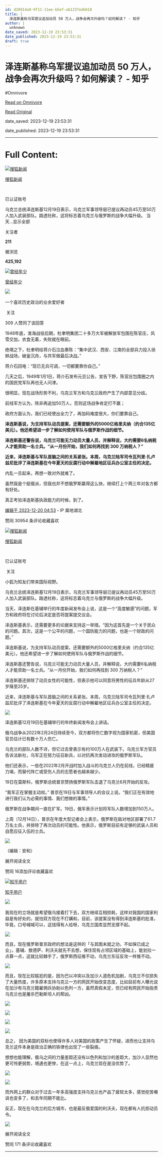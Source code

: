 ```yaml
---
id: d28914a8-9f11-11ee-b5ef-ab1237edb618
title: |
  泽连斯基称乌军提议追加动员 50 万人，战争会再次升级吗？如何解读？ - 知乎
author: |
  unknown
date_saved: 2023-12-19 23:53:31
date_published: 2023-12-19 23:53:31
draft: true
---
```


# 泽连斯基称乌军提议追加动员 50 万人，战争会再次升级吗？如何解读？ - 知乎
#Omnivore

[Read on Omnivore](https://omnivore.app/me/50-18c8657a105)

[Read Original](https://www.zhihu.com/question/635723067/answer/3332148136)

date_saved: 2023-12-19 23:53:31

date_published: 2023-12-19 23:53:31

--- 

# Full Content: 

[![搜狐新闻](https://proxy-prod.omnivore-image-cache.app/0x0,sFSpBW2jF2IeK526t2tD4VSDVSs3WBjyBYE9A-8bWVdo/https://pic1.zhimg.com/v2-1b61e631080d778a6bae88f13cb959ea_l.jpg?source=1def8aca)](https://www.zhihu.com/org/sou-hu-xin-wen-59)

[搜狐新闻](https://www.zhihu.com/org/sou-hu-xin-wen-59)

[​](https://www.zhihu.com/question/48510028)

已认证账号

乌克兰总统泽连斯基12月19日表示，乌克兰军事领导层已提议再动员45万至50万人加入武装部队。路透社称，这将标志着乌克兰与俄罗斯的战争大幅升级。 当天…显示全部 ​

关注者

**211**

被浏览

**425,192**

[![曾经年少](https://proxy-prod.omnivore-image-cache.app/0x0,sanxf0tdLrOZ1AWvEMeEjNJsiSMHsCJkTd7ZtxXKYIOw/https://picx.zhimg.com/v2-4c09f48830db680691811bf389f590ff_l.jpg?source=2c26e567)](https://www.zhihu.com/people/xiong-bang-wen-77)

[曾经年少](https://www.zhihu.com/people/xiong-bang-wen-77)

​![](https://proxy-prod.omnivore-image-cache.app/0x0,sEQaOWrSM4sYxMszrQ6lhsM51WgM5AvlqxCkeG6GJZz4/https://pic1.zhimg.com/v2-4812630bc27d642f7cafcd6cdeca3d7a.jpg?source=88ceefae)

一个喜欢历史政治的业余爱好者

​ 关注

309 人赞同了该回答

1948年底，淮海战役后期，杜聿明集团二十多万大军被解放军包围在陈官庄，风雪交加，衣食无着，失败就在眼前。

绝境之下，杜聿明给蒋介石泣血奏陈：“集中武汉、西安、江南的全部兵力投入徐蚌战场，破釜沉舟，与共军做最后决战。”

蒋介石回电：“现已无兵可调，一切都要靠你自己。”

几天之后，1949年1月1日，蒋介石发布元旦公告，宣告下野，陈官庄包围圈之内的国民党军队再也无人问津。

很明显，现在战场形势不利，乌克兰军方和乌克兰政府产生了内部意见分歧。

前线军方认为，除非再追加50万人，否则这场战争肯定打不赢；

政府方面认为，我们已经使出全力了，再加码难度很大，你们要靠自己。

**泽连斯基说，为支持军队动员提案，还需要额外的5000亿格里夫纳（约合135亿美元）。他还希望进一步了解如何使用军队与俄罗斯作战的细节。**

**泽连斯基还警告说，乌克兰可能无力动员大量人员，并解释说，大约需要6名纳税人才能资助一名士兵。“从一月份开始，我们如何再找到 300 万纳税人？”**

**近来，泽连斯基与军队首脑之间的关系紧张。本周，乌克兰陆军司令瓦列里·扎卢兹尼批评了泽连斯基在今年夏天的反腐行动中解雇地区征兵办公室主任的决定。**

内乱一旦起来，再想一致对外就难了。

虽然我是个挺俄派，但我也并不想俄罗斯赢得这么快，继续打上个两三年对各方都有好处。

真正考验泽连斯基执政能力的时候，到了。

[编辑于 2023-12-20 04:53](https://www.zhihu.com/question/635723067/answer/3332148136)・IP 属地湖北

​赞同 309​​54 条评论​收藏​喜欢

[![搜狐新闻](https://proxy-prod.omnivore-image-cache.app/0x0,stg0yDwTcei7OqZVGYVGfoI36tapwg-2bSn80Uywi7wM/https://picx.zhimg.com/v2-1b61e631080d778a6bae88f13cb959ea_l.jpg?source=1def8aca)](https://www.zhihu.com/org/sou-hu-xin-wen-59)

[搜狐新闻](https://www.zhihu.com/org/sou-hu-xin-wen-59)

[​](https://www.zhihu.com/question/48510028)

已认证账号

​ 关注

小狐为知友们带来国际视野。

乌克兰总统泽连斯基12月19日表示，乌克兰军事领导层已提议再动员45万至50万人加入武装部队。路透社称，这将标志着乌克兰与俄罗斯的战争大幅升级。

当天，泽连斯在基辅举行的年度新闻发布会上说，这是一个“高度敏感”的问题，军方和政府将在讨论后决定是否将提案提交议会。

泽连斯基表示，还需要更多的论据来支持这一举措。“因为这首先是一个关于民众的问题。其次，这是一个公平的问题，一个国防能力的问题，也是一个财政的问题。”

泽连斯基说，为支持军队动员提案，还需要额外的5000亿格里夫纳（约合135亿美元）。他还希望进一步了解如何使用军队与俄罗斯作战的细节。

泽连斯基还警告说，乌克兰可能无力动员大量人员，并解释说，大约需要6名纳税人才能资助一名士兵。“从一月份开始，我们如何再找到 300 万纳税人？”

泽连斯基还排除了动员女性的可能性，但表示他可以同意将男性的征兵年龄从27岁降至25岁。

近来，泽连斯基与军队首脑之间的关系紧张。本周，乌克兰陆军司令瓦列里·扎卢兹尼批评了泽连斯基在今年夏天的反腐行动中解雇地区征兵办公室主任的决定。

![](https://proxy-prod.omnivore-image-cache.app/1023x0,sB7MT52t6TjYW1Ed5SWqdamfzQMZwmDk9_ZSf0xnVWqc/https://picx.zhimg.com/50/v2-dcb89b1967d2c1b8658ba242be9f44d6_720w.jpg?source=1def8aca)

泽连斯基12月19日在基辅举行的年终新闻发布会上讲话。

俄乌战争从2022年2月24日持续至今，双方都将伤亡数字视为国家机密，但美国官员估计已有数十万人伤亡。

乌克兰的部队人数不详，但它过去曾表示有约100万人在武装下。乌克兰军方官员告诉法新社，乌军正在努力征召新兵，以对抗再次发动进攻的俄罗斯军队。

他们还表示，一些在2022年2月开战时加入战斗的乌克兰人仍在前线，已经精疲力竭，而替代阵亡或受伤人员的志愿者也越来越少。

19日在莫斯科，俄罗斯总统普京赞扬俄罗斯军队击退了乌克兰6月开始的反攻。

“我军正在掌握主动权。” 普京在19日与军事领导人的会议上说。“我们正在有效地进行我们认为必需的事情、我们想做的事情。”

俄罗斯在战争期间一直在扩军。19日，俄军表示计划将军队人数增加到150万人。

上周（12月14日），普京在年度大型记者会上表示，俄罗斯在敌对地区部署了61.7万名士兵，并排除了再次动员的可能性。他表示，俄罗斯目前有足够的武装人员和自愿应征入伍的士兵。

![](https://proxy-prod.omnivore-image-cache.app/1080x0,sFLL8X9zgBxpC-SHH6q_93wi8RUFHKVQ6Vur7StxA9RM/https://pica.zhimg.com/50/v2-0579981b5786f8e23a86240a65d304ec_720w.jpg?source=1def8aca)

（编辑：安和）

[](https://link.zhihu.com/?target=https%3A//www.sohu.com/a/745476477%5F656058%3Fscm%3D1102.xchannel%3A325%3A100002.0.6.0%26spm%3Dsmpc.channel%5F248.block3%5F308%5FNDdFbm%5F1%5Ffd.1.1703035071288rygh05M%5F324)

展开阅读全文​

​赞同 16​​添加评论​收藏​喜欢

[![知乎用户](https://proxy-prod.omnivore-image-cache.app/0x0,sYPOst_vEAudSx_wTU8sqAW1P6hYvsnvtGO6ogPfY6n0/https://picx.zhimg.com/v2-abed1a8c04700ba7d72b45195223e0ff_l.jpg?source=1def8aca)](https://www.zhihu.com/people/26b34730b232422bf0bd9e9fa754ce1a)

[知乎用户](https://www.zhihu.com/people/26b34730b232422bf0bd9e9fa754ce1a)

​![](https://proxy-prod.omnivore-image-cache.app/0x0,sN1L3xUlaeQ1mzeOvGsA4yFQ00xCF4DRJi1pV0EOT3Xs/https://picx.zhimg.com/v2-aa8a1823abfc46f14136f01d55224925.jpg?source=88ceefae)

我现在的立场就是希望俄乌接着打下去，双方继续互相损耗，这样对我国的国家利益是有好处的，就怕双方现在不打媾和，目前，该提案没有得到泽连斯基的批准，毕竟，口号喊喊可以，这钱得有人给呀，乌克兰国库显然支撑不起。

![](https://proxy-prod.omnivore-image-cache.app/661x866,sTkAZI6FgQVXFwtMasHfsixPbJX8dnsjTnJcZyLnbpqo/https://picx.zhimg.com/50/v2-9cf43ec36ec0e99f90e39911f58088f8_720w.jpg?source=1def8aca)

而且，现在俄罗斯普京政府的想法是这样的「与其图未就之功，不如保已成之业」，基辅、敖德萨、利沃夫就先不去想，保住现有占领区域的基础上，能划拉一点算一点，这就比较棘手了，俄罗斯西征推不动，乌克兰东征反攻一样推不动。

![](https://proxy-prod.omnivore-image-cache.app/640x0,snf8aX5eCK7urYriBJr6B8XCwlqCzHN3LAp3up9ZbOoM/https://picx.zhimg.com/50/v2-587d8aebf6d367101b93f87e69ad1830_720w.jpg?source=1def8aca)

而且，现在比较尴尬的是，因为巴以冲突以及加沙人道危机加剧，乌克兰不仅损失了大量热度，许多原本支持乌克兰一方的网民开始改变态度，比如目前有人曝光说在加沙有乌克兰籍雇佣兵协助以色列一方，虽然真假未定，但已经有网民开始指责乌克兰也是屠杀巴勒斯坦人的帮凶。

![](https://proxy-prod.omnivore-image-cache.app/676x0,s71GXIJXiKLEpMwq9nU5NgxJ1B6vRftL_VfJBHtm-1V0/https://picx.zhimg.com/50/v2-7aec4337cee304ee0fec3e7a71175672_720w.jpg?source=1def8aca)

![](https://proxy-prod.omnivore-image-cache.app/639x0,srK4xUrDDMq60wJYwlLXWoGAanUuNCtuCkQI8BKDmdV0/https://pic1.zhimg.com/50/v2-534e7b7b3f3d4efc8fbd960e8df93ef4_720w.jpg?source=1def8aca)

![](https://proxy-prod.omnivore-image-cache.app/657x0,sT_QkoOLCo8mMQRfb5jazXQIByNIQEXvKIKloV1Nl6Oo/https://pic1.zhimg.com/50/v2-efe97bf8148b0f9d417367121b300fe6_720w.jpg?source=1def8aca)

![](https://proxy-prod.omnivore-image-cache.app/649x0,srTAOQxp6yFd_MMqyWAqIB48dRFfXKhAoTT-UtdkbgSM/https://picx.zhimg.com/50/v2-915b9d2160646a024c097835be08ba8e_720w.jpg?source=1def8aca)

总之， 因为美国的双标也使得许多人对美国的政策产生了怀疑，进而也让支持乌克兰这件本身是政治正确的铁律也出现了一些裂痕。

想想也能理解，俄乌之间的力量差距还没有以色列和加沙的差距大，加沙人显然也更可怜更弱势，境遇也更惨，在这一点上，乌克兰现在是没优势了。

![](https://proxy-prod.omnivore-image-cache.app/656x0,sTn2fEYaMG5S_5oC-mVnLsk-yiU6nMiBZG8iJug5kp68/https://pic1.zhimg.com/50/v2-26f3b80daf94b856b3c908f0c8ca2d25_720w.jpg?source=1def8aca)

![](https://proxy-prod.omnivore-image-cache.app/680x0,sJoi8wOxd-shxHIVWs4AIQHJ_8PJwZAzUI834OBjgw1U/https://picx.zhimg.com/50/v2-0a48798873206389ab7b84a151ad48b3_720w.jpg?source=1def8aca)

而外网上的群众对于过去一年多高强度支持乌克兰也产品了疲软太多，感觉挖苦嘲讽也变多了，和去年同期不能比。

反正，现在在乌克兰的后方城市，也是最反俄爱国的利沃夫，现在都有人抗拒动员令。

![](https://proxy-prod.omnivore-image-cache.app/659x0,sQIbaBVsp7i_oyccXYGRy-_FiJwBHavzFCG2eYZ_0T-k/https://picx.zhimg.com/50/v2-a30ac999cadb458886fef6b336294026_720w.jpg?source=1def8aca)

展开阅读全文​

​赞同 17​​1 条评论​收藏​喜欢

---


